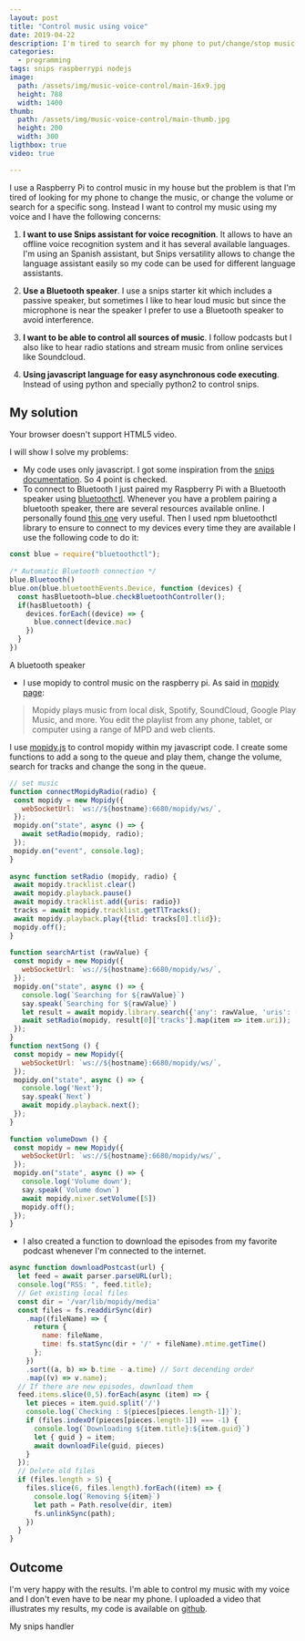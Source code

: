 ```yaml
---
layout: post
title: "Control music using voice"
date: 2019-04-22
description: I'm tired to search for my phone to put/change/stop music. Instead I use snips technology to control music using voice (radio, podcast, files)
categories:
  - programming
tags: snips raspberrypi nodejs
image:
  path: /assets/img/music-voice-control/main-16x9.jpg
  height: 788
  width: 1400
thumb:
  path: /assets/img/music-voice-control/main-thumb.jpg
  height: 200
  width: 300
ligthbox: true
video: true

---
```


I use a Raspberry Pi to control music in my house but the problem is that I'm
tired of looking for my phone to change the music, or change the volume or
search for a specific song. Instead I want to control my music using my voice
and I have the following concerns:

1. **I want to use Snips assistant for voice recognition**. It allows to have an
   offline voice recognition system and it has several available languages. I'm
   using an Spanish assistant, but Snips versatility allows to change the
   language assistant easily so my code can be used for different language
   assistants.

2. **Use a Bluetooth speaker**. I use a snips starter kit which includes a
   passive speaker, but sometimes I like to hear loud music but since the
   microphone is near the speaker I prefer to use a Bluetooth speaker to avoid
   interference.

3. **I want to be able to control all sources of music**. I follow podcasts but
   I also like to hear radio stations and stream music from online services
   like Soundcloud.

4. **Using javascript language for easy asynchronous code executing**. Instead
   of using python and specially python2 to control snips.

## My solution

<amp-video width="432"
  height="535"
  src="/assets/img/music-voice-control/radio.webm"
  poster="/assets/img/music-voice-control/main.jpg"
  layout="responsive"
  controls
  loop
  autoplay>
  <div fallback>
    <p>Your browser doesn't support HTML5 video.</p>
  </div>
</amp-video>

I will show I solve my problems:

* My code uses only javascript. I got some inspiration from the [snips
  documentation](https://docs.snips.ai/articles/console/actions/actions/code-your-action/listening-to-intents-over-mqtt-using-javascript).
  So 4 point is checked.
* To connect to Bluetooth I just paired my Raspberry Pi with a Bluetooth
  speaker using [bluetoothctl](https://wiki.archlinux.org/index.php/Bluetooth#Pairing). Whenever you have a problem pairing a bluetooth
  speaker, there are several resources available online. I personally found
  [this one](https://www.sigmdel.ca/michel/ha/rpi/bluetooth_01_en.html) very useful. Then I used npm bluetoothctl library to ensure to
  connect to my devices every time they are available I use the following code
  to do it: 

```js
const blue = require("bluetoothctl");
  
/* Automatic Bluetooth connection */
blue.Bluetooth()
blue.on(blue.bluetoothEvents.Device, function (devices) {
  const hasBluetooth=blue.checkBluetoothController();
  if(hasBluetooth) {
    devices.forEach((device) => {
      blue.connect(device.mac)
    })
  }
})
```

<amp-image-lightbox id="lightbox1"
  layout="nodisplay"></amp-image-lightbox>
<amp-img on="tap:lightbox1"
  role="button"
  tabindex="0"
  aria-describedby="imageDescription2"
  alt="Picture of a dog"
  title="Picture of a dog, view in lightbox"
  src="/assets/img/music-voice-control/parlante.jpg"
  layout="intrinsic"
  width="432"
  height="575"></amp-img>
<div id="imageDescription2">
  A bluetooth speaker
</div>

* I use mopidy to control music on the raspberry pi. As said in [mopidy page](https://www.mopidy.com/):

>Mopidy plays music from local disk, Spotify, SoundCloud, Google Play Music, and more. You edit the playlist from any phone, tablet, or computer using a range of MPD and web clients. 

I use [mopidy.js](https://docs.mopidy.com/en/latest/api/js/) to control mopidy
within my javascript code. I create some functions to add a song to the queue
and play them, change the volume, search for tracks and change the song in the
queue.

```javascript
// set music
function connectMopidyRadio(radio) {
 const mopidy = new Mopidy({
   webSocketUrl: `ws://${hostname}:6680/mopidy/ws/`,
 });
 mopidy.on("state", async () => {
   await setRadio(mopidy, radio);
 });
 mopidy.on("event", console.log);
}
  
async function setRadio (mopidy, radio) {
 await mopidy.tracklist.clear()
 await mopidy.playback.pause()
 await mopidy.tracklist.add({uris: radio})
 tracks = await mopidy.tracklist.getTlTracks();
 await mopidy.playback.play({tlid: tracks[0].tlid});
 mopidy.off();
}
  
function searchArtist (rawValue) {
 const mopidy = new Mopidy({
   webSocketUrl: `ws://${hostname}:6680/mopidy/ws/`,
 });
 mopidy.on("state", async () => {
   console.log(`Searching for ${rawValue}`)
   say.speak(`Searching for ${rawValue}`)
   let result = await mopidy.library.search({'any': rawValue, 'uris': ['soundcloud:']})
   await setRadio(mopidy, result[0]['tracks'].map(item => item.uri));
 });
}
function nextSong () {
 const mopidy = new Mopidy({
   webSocketUrl: `ws://${hostname}:6680/mopidy/ws/`,
 });
 mopidy.on("state", async () => {
   console.log('Next');
   say.speak(`Next`)
   await mopidy.playback.next();
 });
}
  
function volumeDown () {
 const mopidy = new Mopidy({
   webSocketUrl: `ws://${hostname}:6680/mopidy/ws/`,
 });
 mopidy.on("state", async () => {
   console.log('Volume down');
   say.speak(`Volume down`)
   await mopidy.mixer.setVolume([5])
   mopidy.off();
 });
}
```

* I also created a function to download the episodes from my favorite podcast
  whenever I'm connected to the internet.

```javascript
async function downloadPostcast(url) {
  let feed = await parser.parseURL(url);
  console.log("RSS: ", feed.title);
  // Get existing local files
  const dir = '/var/lib/mopidy/media' 
  const files = fs.readdirSync(dir)
    .map((fileName) => {
      return {
        name: fileName,
        time: fs.statSync(dir + '/' + fileName).mtime.getTime()
      };
    })
    .sort((a, b) => b.time - a.time) // Sort decending order
    .map((v) => v.name);
  // If there are new episodes, download them
  feed.items.slice(0,5).forEach(async (item) => {
    let pieces = item.guid.split('/')
    console.log(`Checking : ${pieces[pieces.length-1]}`);
    if (files.indexOf(pieces[pieces.length-1]) === -1) {
      console.log(`Downloading ${item.title}:${item.guid}`)
      let { guid } = item; 
      await downloadFile(guid, pieces)
    }
  });
  // Delete old files
  if (files.length > 5) {
    files.slice(6, files.length).forEach((item) => {
      console.log(`Removing ${item}`)
      let path = Path.resolve(dir, item)
      fs.unlinkSync(path);
    })
  }
}
```

## Outcome

I'm very happy with the results. I'm able to control my music with my voice and
I don't even have to be near my phone. I uploaded a video that illustrates my
results, my code is available on [github](https://github.com/cristianpb/snipshandler).

<amp-image-lightbox id="lightbox2"
  layout="nodisplay"></amp-image-lightbox>
<amp-img on="tap:lightbox2"
  role="button"
  tabindex="0"
  aria-describedby="imageDescription3"
  alt="Picture of a dog"
  title="Picture of a dog, view in lightbox"
  src="/assets/img/music-voice-control/main.jpg"
  layout="intrinsic"
  width="432"
  height="575"></amp-img>
<div id="imageDescription3">
  My snips handler
</div>

